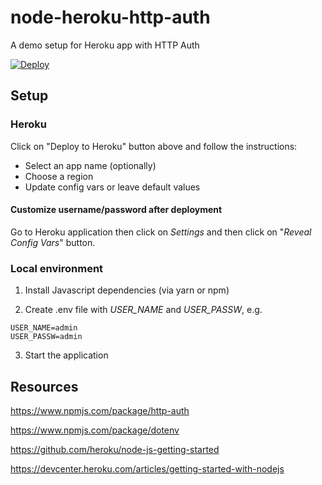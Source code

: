# node-heroku-http-auth
A demo setup for Heroku app with HTTP Auth

[![Deploy](https://www.herokucdn.com/deploy/button.svg)](https://heroku.com/deploy)

## Setup

### Heroku

Click on "Deploy to Heroku" button above and follow the instructions:
* Select an app name (optionally)
* Choose a region
* Update config vars or leave default values

#### Customize username/password after deployment

Go to Heroku application then click on *Settings* and then click on "*Reveal Config Vars*" button.

### Local environment

1) Install Javascript dependencies (via yarn or npm)

2) Create .env file with *USER_NAME* and *USER_PASSW*, e.g.
```
USER_NAME=admin
USER_PASSW=admin
```

3) Start the application

## Resources

https://www.npmjs.com/package/http-auth

https://www.npmjs.com/package/dotenv

https://github.com/heroku/node-js-getting-started

https://devcenter.heroku.com/articles/getting-started-with-nodejs
